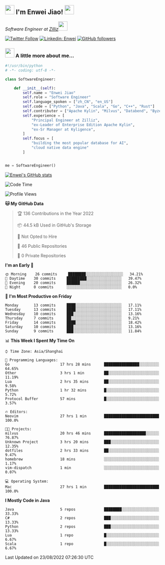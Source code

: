 <h2><img src="https://emojis.slackmojis.com/emojis/images/1531849430/4246/blob-sunglasses.gif?1531849430" width="30"/> I'm  Enwei Jiao! <img src="https://media.giphy.com/media/juBt25nT1KGys/giphy.gif" width=30> </h2>
<!-- <img align='right' src="https://media.giphy.com/media/M9gbBd9nbDrOTu1Mqx/giphy.gif" width="230"> -->
<p><em>Software Engineer at <a href="https://zilliz.com/">Zilliz</a><img src="https://media.giphy.com/media/WUlplcMpOCEmTGBtBW/giphy.gif" width="30"></em></p>

[![Twitter Follow](https://img.shields.io/twitter/follow/misteranmol?label=Follow)](https://twitter.com/intent/follow?screen_name=EnweiJiao)
[![Linkedin: Enwei](https://img.shields.io/badge/-enwei-blue?style=&logo=Linkedin&logoColor=white&link=https://www.linkedin.com/in/enwei-jiao-41192a97)](https://www.linkedin.com/in/enwei-jiao-41192a97/)
[![GitHub followers](https://img.shields.io/github/followers/jiaoew1991?label=Follow&style=social)](https://github.com/jiaoew1991)


### <img src="https://media.giphy.com/media/VgCDAzcKvsR6OM0uWg/giphy.gif" width="30"> A little more about me...  

```python
#!/usr/bin/python
# -*- coding: utf-8 -*-

class SoftwareEngineer:

    def __init__(self):
        self.name = "Enwei Jiao"
        self.role = "Software Engineer"
        self.language_spoken = ["zh_CN", "en_US"]
        self.code = ["Python", "Java", "Scala", "Go", "C++", "Rust"]
        self.contributer = ["Apache Kylin", "Milvus", "Databend", "Byzer-Lang"]
        self.experience = [
            "Principal Engineer at Zilliz",
            "ex-Leader of Enterprise Edition Apache Kylin",
            "ex-Sr Manager at Kyligence",
        ]
        self.focus = [
            "building the most popular database for AI",
            "cloud native data engine"
        ]


me = SoftwareEngineer()
```

[![Enwei's GitHub stats](https://github-readme-stats.vercel.app/api?username=jiaoew1991&count_private=true&show_icons=true)](https://github.com/jiaoew1991/jiaoew1991)

<!-- [![Top Langs](https://github-readme-stats.vercel.app/api/top-langs/?username=jiaoew1991&layout=compact)](https://github.com/jiaoew1991/jiaoew1991) -->

<!--START_SECTION:waka-->
![Code Time](http://img.shields.io/badge/Code%20Time-93%20hrs%2049%20mins-blue)

![Profile Views](http://img.shields.io/badge/Profile%20Views-7-blue)

**🐱 My GitHub Data** 

> 🏆 136 Contributions in the Year 2022
 > 
> 📦 44.5 kB Used in GitHub's Storage 
 > 
> 🚫 Not Opted to Hire
 > 
> 📜 46 Public Repositories 
 > 
> 🔑 0 Private Repositories  
 > 
**I'm an Early 🐤** 

```text
🌞 Morning    26 commits     ████████░░░░░░░░░░░░░░░░░   34.21% 
🌆 Daytime    30 commits     █████████░░░░░░░░░░░░░░░░   39.47% 
🌃 Evening    20 commits     ██████░░░░░░░░░░░░░░░░░░░   26.32% 
🌙 Night      0 commits      ░░░░░░░░░░░░░░░░░░░░░░░░░   0.0%

```
📅 **I'm Most Productive on Friday** 

```text
Monday       13 commits     ████░░░░░░░░░░░░░░░░░░░░░   17.11% 
Tuesday      13 commits     ████░░░░░░░░░░░░░░░░░░░░░   17.11% 
Wednesday    10 commits     ███░░░░░░░░░░░░░░░░░░░░░░   13.16% 
Thursday     7 commits      ██░░░░░░░░░░░░░░░░░░░░░░░   9.21% 
Friday       14 commits     ████░░░░░░░░░░░░░░░░░░░░░   18.42% 
Saturday     10 commits     ███░░░░░░░░░░░░░░░░░░░░░░   13.16% 
Sunday       9 commits      ███░░░░░░░░░░░░░░░░░░░░░░   11.84%

```


📊 **This Week I Spent My Time On** 

```text
⌚︎ Time Zone: Asia/Shanghai

💬 Programming Languages: 
Go                       17 hrs 28 mins      ████████████████░░░░░░░░░   64.65% 
Other                    3 hrs 1 min         ██░░░░░░░░░░░░░░░░░░░░░░░   11.19% 
Lua                      2 hrs 35 mins       ██░░░░░░░░░░░░░░░░░░░░░░░   9.58% 
Python                   1 hr 32 mins        █░░░░░░░░░░░░░░░░░░░░░░░░   5.72% 
Protocol Buffer          57 mins             █░░░░░░░░░░░░░░░░░░░░░░░░   3.57%

🔥 Editors: 
Neovim                   27 hrs 1 min        █████████████████████████   100.0%

🐱‍💻 Projects: 
milvus                   20 hrs 46 mins      ███████████████████░░░░░░   76.87% 
Unknown Project          3 hrs 20 mins       ███░░░░░░░░░░░░░░░░░░░░░░   12.35% 
dotfiles                 2 hrs 33 mins       ██░░░░░░░░░░░░░░░░░░░░░░░   9.47% 
homebrew                 18 mins             ░░░░░░░░░░░░░░░░░░░░░░░░░   1.17% 
vim-dispatch             1 min               ░░░░░░░░░░░░░░░░░░░░░░░░░   0.07%

💻 Operating System: 
Mac                      27 hrs 1 min        █████████████████████████   100.0%

```

**I Mostly Code in Java** 

```text
Java                     5 repos             ████████░░░░░░░░░░░░░░░░░   33.33% 
C#                       2 repos             ███░░░░░░░░░░░░░░░░░░░░░░   13.33% 
Python                   2 repos             ███░░░░░░░░░░░░░░░░░░░░░░   13.33% 
Lua                      1 repo              █░░░░░░░░░░░░░░░░░░░░░░░░   6.67% 
Scala                    1 repo              █░░░░░░░░░░░░░░░░░░░░░░░░   6.67%

```



 Last Updated on 23/08/2022 07:26:30 UTC
<!--END_SECTION:waka-->
